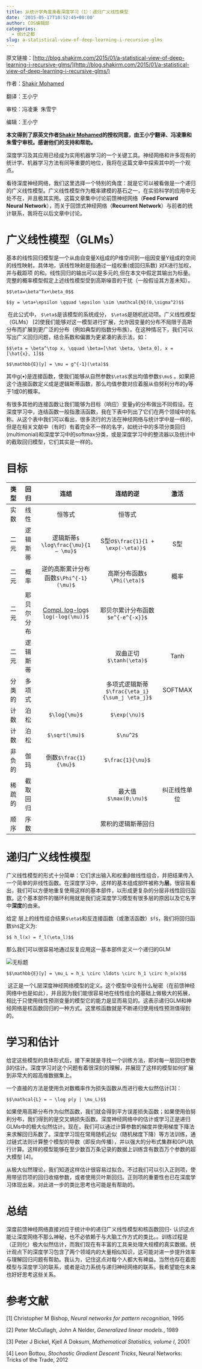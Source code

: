 ```yaml
---
title: 从统计学角度来看深度学习（1）：递归广义线性模型
date: '2015-05-17T10:52:45+00:00'
author: COS编辑部
categories:
  - 统计之都
slug: a-statistical-view-of-deep-learning-i-recursive-glms
---
```


原文链接：[http://blog.shakirm.com/2015/01/a-statistical-view-of-deep-learning-i-recursive-glms/](http://blog.shakirm.com/2015/01/a-statistical-view-of-deep-learning-i-recursive-glms/)

作者：[Shakir Mohamed](http://www.shakirm.com/)

翻译：王小宁

审校：冯凌秉  朱雪宁

编辑：王小宁

**本文得到了原英文作者[Shakir Mohamed](http://www.shakirm.com/)的授权同意，由王小宁翻译、冯凌秉和朱雪宁审校。感谢他们的支持和帮助。**

深度学习及其应用已经成为实用机器学习的一个关键工具。神经网络和许多现有的统计学、机器学习方法有同等重要的地位，我将在这篇文章中探索其中的一个观点。

看待深度神经网络，我们这里选择一个特别的角度：就是它可以被看做是一个递归的广义线性模型。广义线性模型作为概率建模的基石之一，在实验科学的应用中无处不在，并且极其实用。这篇文章集中讨论前馈神经网络（**Feed Forward Neural Network**），而关于回馈式神经网络（**Recurrent Network**）与前者的统计联系，我将在以后文章中讨论。

# 广义线性模型（GLMs）

基本的线性回归模型是一个从由自变量X组成的P维空间到一组因变量Y组成的空间的线性映射。具体地，该线性映射是指通过一组权重(或回归系数) 对X进行加权，并与截距项 的和。线性回归的输出可以是多元的,但在本文中假定其输出为标量。完整的概率模型假定上述线性模型受到高斯噪音的干扰（一般假设其方差未知）。

`$$\eta=\beta^Tx+\beta_0$$`

`$$y = \eta+\epsilon \qquad \epsilon \sim \mathcal{N}(0,\sigma^2)$$`


 在此公式中， `$\eta$`是该模型的系统成分， `$\eta$`是随机扰动项。广义线性模型（GLMs） [2]使我们能够对这一模型进行扩展，允许因变量的分布不局限于高斯分布而扩展到更广泛的分布（例如典型的指数分布族）。在这种情况下，我们可以写出广义回归问题，结合系数和偏置为更紧凑的表示法，如：

`$$\eta = \beta^\top x, \qquad \beta=[\hat \beta, \beta_0], x = [\hat{x}, 1]$$`

`$$\mathbb{E}[y] = \mu = g^{-1}(\eta)$$`


其中g(•)是连接函数，使我们能够从自然参数`$\eta$`求出均值参数`$\mu$` 。如果把这个连接函数定义成是逻辑斯蒂函数，那么均值参数对应着服从伯努利分布的y等于1或0的概率。

有很多其他的连接函数让我们能够为目标（响应）变量y的分布做出不同假设。在深度学习中，连结函数一般指激活函数，我在下表中列出了它们在两个领域中的名称。从这个表中我们可以看出，很多流行的方法在神经网络与统计学中是一样的，但是在相关文献中（有时）有着完全不一样的名字，如统计中的多项分类回归(multimonial)和深度学习中的softmax分类，或是深度学习中的整流器以及统计中的截取回归模型，它们其实是一样的。

# 目标

|类型   |回归       |连结                                                                                |连结的逆                                     |激活         |
|:------:|:----------:|:-----------------------------------------------------------------------------------:|:--------------------------------------------:|:------------:|
|实数   |线性       |恒等式                                                                              |恒等式                                       |             |
|二元   |逻辑斯蒂   |逻辑斯蒂`$ \log\frac{\mu}{1 – \mu}$`                                                  |S型σ`$\frac{1}{1 + \exp(-\eta)}$ `             |S型          |
|二元   |概率       |逆的高斯累计分布函数`$\Phi^{-1}(\mu)$`                                                |高斯分布函数`$ \Phi(\eta)$`                    |概率         |
|二元   |耶贝尔分布 |[Compl. log-log](http://data.princeton.edu/wws509/notes/c3s7.html)`$ log(-log(\mu))$` |耶贝尔累计分布函数`$e^{-e^{-x}}$`              |             |
|二元   |逻辑斯蒂   |                                                                                    |双曲正切`$\tanh(\eta)$`                        |Tanh         |
|分类的 |多项式     |                                                                                    |多项式逻辑斯蒂`$\frac{\eta_i}{\sum_j \eta_j}$` |SOFTMAX      |
|计数   |泊松       |`$\log{\mu}$`                                                                         |`$\exp(\nu)$`                                  |             |
|计数   |泊松       |`$\sqrt(\mu)$`                                                                        |`$\nu^2$`                                      |             |
|非负的 |伽玛       |倒数`$\frac{1}{\mu}$`                                                                 |`$\frac{1}{\nu}$`                              |             |
|稀疏的 |截取回归   |                                                                                    |最大值`$\max(0;\nu)$`                          |纠正线性单位 |
|顺序   |序数       |                                                                                    |累积的逻辑斯蒂回归                           |             |

<!--more-->


# 递归广义线性模型

广义线性模型的形式十分简单：它们求出输入和权重β做线性组合，并把结果传入一个简单的非线性函数。在深度学习中，这样的基本组成部件被称为**层**。很容易看出，我们可以方便地重复使用这样的基本部件，以形成更复杂的分层非线性回归函数。这个基本部件的循环利用就是我们说深度学习模型有很多层的原因以及它名字中**深度**的由来。

给定 层上的线性组合结果`$\eta$`和反连接函数（或激活函数）`$f$`，我们将回归函数`$h$`定义为:

`$$ h_l(x) = f_l(\eta_l)$$`


那么我们可以很容易地通过反复应用这一基本部件定义一个递归的GLM


![无标题](https://uploads.cosx.org/2015/05/无标题.png)

`$$\mathbb{E}[y] = \mu_L = h_L \circ \ldots \circ h_1 \circ h_o(x)$$`


 这正是一个L层深度神经网络模型的定义。这个模型中没有什么秘密（在前馈神经网络中也是如此），并且因为我们能很容易地在线性组合的基础上做极大的拓展，相比于只使用线性预测变量的模型它的能力是显而易见的。这表示递归GLM和神经网络是核函数回归的一种方式。这里核函数就是不断递归使用线性预测值得到的。

# 学习和估计

给定这些模型的具体形式后，接下来就是寻找一个训练方法，即对每一层回归参数β的估计。深度学习对这个问题有着很深刻的理解，并展现了这样的模型如何扩展到非常大的超高维数据集上。

一个直接的方法是使用负对数概率作为损失函数从而进行极大似然估计[3]：

`$$\mathcal{L} = – \log p(y | \mu_L)$$`

如果使用高斯分布作为似然函数，我们就会得到平方误差损失函数；如果使用伯努利分布，我们得到的是交叉熵损失函数。深度神经网络中的估计或学习正是递归GLMs中的极大似然估计。现在，我们可以通过计算参数的梯度并使用梯度下降法来求解回归系数了。深度学习现在常用随机近似（随机梯度下降）等方法训练，通过链式法则计算整个模型的导数（即反向传播），并以强大的分布式集群和GPU执行计算。这样的模型能够在至少数百万条记录的数据上训练含有数百万个参数的超大模型 [4]。

从极大似然理论，我们知道这样估计很容易过拟合。不过我们可以引入正则项，使用带惩罚项的回归收缩参数，或者使用贝叶斯回归。正则项的重要性也已在深度学习体现出来，对此进一步的类比思考也可能是有帮助的。

# 总结

深度前馈神经网络直接对应于统计中的递归广义线性模型和核函数回归- 认识这点能让深度网络不那么神秘，也不必依赖于与大脑工作方式的类比。。训练过程是（正则化）极大似然估计，而我们现在有丰富的工具来处理大规模的真实数据。统计观点下的深度学习包含了两个领域内的大量相似知识，这可能对进一步提升效率与理解回归问题有帮助。我认为，记住这点对每个人都大有裨益。当然也存在着图模型与深度学习的联系，或者是动力系统与递归神经网络的联系。我希望能在未来也好好思考这些关系。

# 参考文献

[1] Christopher M Bishop, *Neural networks for pattern recognition*, 1995

[2] Peter McCullagh, John A Nelder, *Generalized linear models.*, 1989

[3] Peter J Bickel, Kjell A Doksum, *Mathematical Statistics, volume I*, 2001

[4] Leon Bottou, *Stochastic Gradient Descent Tricks*, Neural Networks: Tricks of the Trade, 2012
